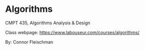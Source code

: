 # Algorithms
CMPT 435, Algorithms Analysis &amp; Design

Class webpage: https://www.labouseur.com/courses/algorithms/

By: Connor Fleischman
